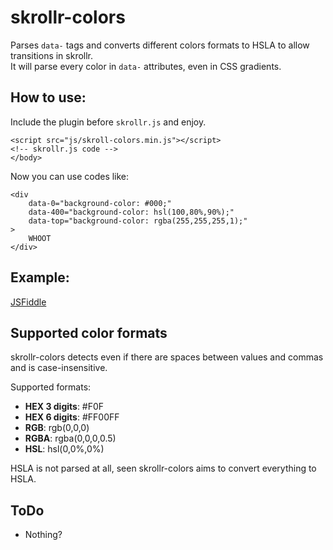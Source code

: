 skrollr-colors
==============

Parses ``data-`` tags and converts different colors formats to HSLA to allow transitions in skrollr.  
It will parse every color in ``data-`` attributes, even in CSS gradients.

How to use:
--------------

Include the plugin before ``skrollr.js`` and enjoy.  

    <script src="js/skroll-colors.min.js"></script>
    <!-- skrollr.js code -->
    </body>
    
Now you can use codes like:

    <div 
        data-0="background-color: #000;"
        data-400="background-color: hsl(100,80%,90%);"
        data-top="background-color: rgba(255,255,255,1);"
    >
        WHOOT
    </div>
    

Example:
-------------
[JSFiddle](http://jsfiddle.net/zqcx4/175/)


Supported color formats
--------------

skrollr-colors detects even if there are spaces between values and commas and is case-insensitive.

Supported formats:

- **HEX 3 digits**: #F0F
- **HEX 6 digits**: #FF00FF
- **RGB**: rgb(0,0,0)
- **RGBA**: rgba(0,0,0,0.5)
- **HSL**: hsl(0,0%,0%)

HSLA is not parsed at all, seen skrollr-colors aims to convert everything to HSLA.

ToDo
----------

- Nothing?
